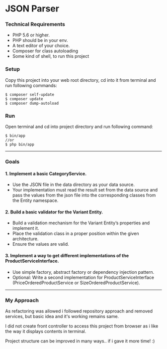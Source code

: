 # JSON Parser

### Technical Requirements
* PHP 5.6 or higher.
* PHP should be in your env.
* A text editor of your choice.
* Composer for class autoloading
* Some kind of shell, to run this project

### Setup
Copy this project into your web root directory, cd into it from terminal and run following commands:
```
$ composer self-update
$ composer update
$ composer dump-autoload
```
### Run
Open terminal and cd into project directory and run following command:
```
$ bin/app
//or
$ php bin/app
```

---

### Goals

#### 1. Implement a basic CategoryService.
* Use the JSON file in the data directory as your data source.
* Your implementation must read the result set from the data source and pass the values from the json file into the corresponding classes from the Entity namespace.

#### 2. Build a basic validator for the Variant Entity.
* Build a validation mechanism for the Variant Entity’s properties and implement it.
* Place the validation class in a proper position within the given architecture.
* Ensure the values are valid.

#### 3. Implement a way to get different implementations of the ProductServiceInterface.
* Use simple factory, abstract factory or dependency injection pattern.
* Optional: Write a second implementation for ProductServiceInterface (PriceOrderedProductService or SizeOrderedProductService).

---

### My Approach

As refactoring was allowed i followed repository approach and removed services, but basic idea and it's working remains same.

I did not create front controller to access this project from browser as i like the way it displays contents in terminal.

Project structure can be improved in many ways.. if i gave it more time! :)

